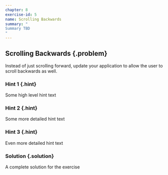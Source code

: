 ```yaml
---
chapter: 8
exercise-id: 5
name: Scrolling Backwards
summary: "
Summary TBD
"
---
```


## Scrolling Backwards {.problem}

Instead of just scrolling forward, update your application to allow the user to
scroll backwards as well.

### Hint 1 {.hint}

Some high level hint text

### Hint 2 {.hint}

Some more detailed hint text

### Hint 3 {.hint}

Even more detailed hint text

### Solution {.solution}

A complete solution for the exercise
